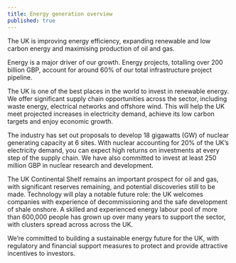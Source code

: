 ```yaml
---
title: Energy generation overview
published: true
---
```

The UK is improving energy efficiency, expanding renewable and low carbon energy and maximising production of oil and gas. 

Energy is a major driver of our growth. Energy projects, totalling over 200 billion GBP, account for around 60% of our total infrastructure project pipeline.

The UK is one of the best places in the world to invest in renewable energy. We offer significant supply chain opportunities across the sector, including waste energy, electrical networks and offshore wind. This will help the UK meet projected increases in electricity demand, achieve its low carbon targets and enjoy economic growth.

The industry has set out proposals to develop 18 gigawatts (GW) of nuclear generating capacity at 6 sites. With nuclear accounting for 20% of the UK’s electricity demand, you can expect high returns on investments at every step of the supply chain. We have also committed to invest at least 250 million GBP in nuclear research and development.

The UK Continental Shelf remains an important prospect for oil and gas, with significant reserves remaining, and potential discoveries still to be made. Technology will play a notable future role: the UK welcomes companies with experience of decommissioning and the safe development of shale onshore.
A skilled and experienced energy labour pool of more than 600,000 people has grown up over many years to support the sector, with clusters spread across across the UK. 

We’re committed to building a sustainable energy future for the UK, with regulatory and financial support measures to protect and provide attractive incentives to investors.
